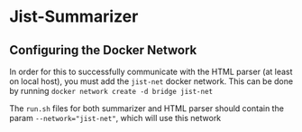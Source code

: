 # Jist-Summarizer

## Configuring the Docker Network
In order for this to successfully communicate with the HTML parser (at least on local host), you must add the `jist-net` docker network.
This can be done by running `docker network create -d bridge jist-net`

The `run.sh` files for both summarizer and HTML parser should contain the param `--network="jist-net"`, which will use this network
